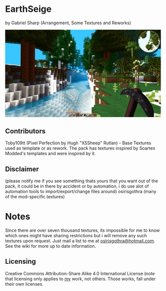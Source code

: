 # EarthSeige
by Gabriel Sharp (Arrangement, Some Textures and Reworks)

<img src="screenshot.png"/>

## Contributors
Toby109tt (Pixel Perfection by Hugh "XSSheep" Rutlan) - Base Textures used as template or as rework.
The pack has textures inspired by Soartex Modded's templates and were inspired by it.

## Disclaimer
(please notify me if you see something thats yours that you want out of the pack, it could be in there by accident or by automation, i do use alot of automation tools to import/export/change files around)
osirisgothra (many of the mod-specific textures)


# Notes
Since there are over seven thousand textures, its impossible for me to know which ones might have sharing restrictions
but i will remove any such textures upon request. Just mail a list to me at osirisgothra@hotmail.com. 
See the wiki for more up to date information.

## Licensing
Creative Commons Attribution-Share Alike 4.0 International License
(note that licensing only applies to [my](mailto:osirisgothra@hotmail.com "Click here to e-mail the author who will check their mail possibly in the netherworld") work, not others. Those works, fall under their own licenses.
